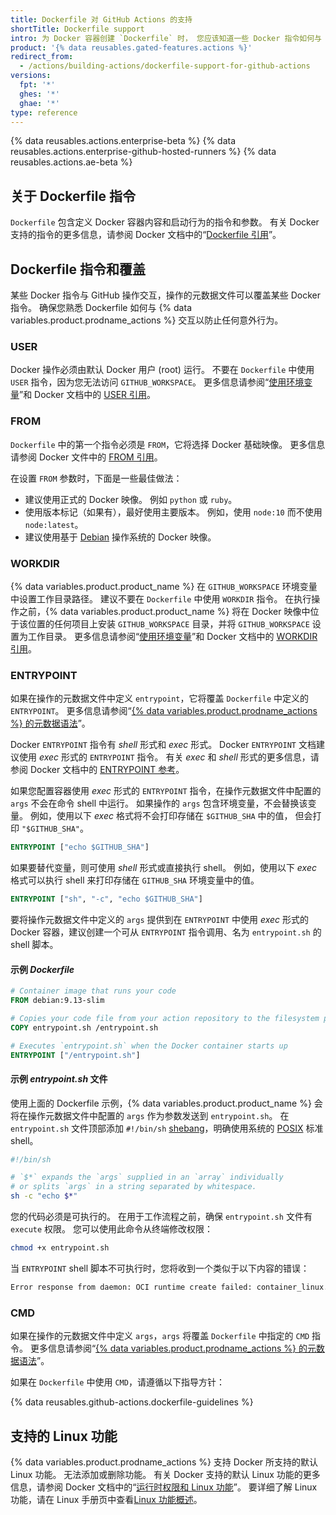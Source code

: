 ```yaml
---
title: Dockerfile 对 GitHub Actions 的支持
shortTitle: Dockerfile support
intro: 为 Docker 容器创建 `Dockerfile` 时， 您应该知道一些 Docker 指令如何与 GitHub Actions 及操作的元数据文件交互。
product: '{% data reusables.gated-features.actions %}'
redirect_from:
  - /actions/building-actions/dockerfile-support-for-github-actions
versions:
  fpt: '*'
  ghes: '*'
  ghae: '*'
type: reference
---
```


{% data reusables.actions.enterprise-beta %}
{% data reusables.actions.enterprise-github-hosted-runners %}
{% data reusables.actions.ae-beta %}

## 关于 Dockerfile 指令

`Dockerfile` 包含定义 Docker 容器内容和启动行为的指令和参数。 有关 Docker 支持的指令的更多信息，请参阅 Docker 文档中的“[Dockerfile 引用](https://docs.docker.com/engine/reference/builder/)”。

## Dockerfile 指令和覆盖

某些 Docker 指令与 GitHub 操作交互，操作的元数据文件可以覆盖某些 Docker 指令。 确保您熟悉 Dockerfile 如何与 {% data variables.product.prodname_actions %} 交互以防止任何意外行为。

### USER

Docker 操作必须由默认 Docker 用户 (root) 运行。 不要在 `Dockerfile` 中使用 `USER` 指令，因为您无法访问 `GITHUB_WORKSPACE`。 更多信息请参阅“[使用环境变量](/actions/configuring-and-managing-workflows/using-environment-variables)”和 Docker 文档中的 [USER 引用](https://docs.docker.com/engine/reference/builder/#user)。

### FROM

`Dockerfile` 中的第一个指令必须是 `FROM`，它将选择 Docker 基础映像。 更多信息请参阅 Docker 文件中的 [FROM 引用](https://docs.docker.com/engine/reference/builder/#from)。

在设置 `FROM` 参数时，下面是一些最佳做法：

- 建议使用正式的 Docker 映像。 例如 `python` 或 `ruby`。
- 使用版本标记（如果有），最好使用主要版本。 例如，使用 `node:10` 而不使用 `node:latest`。
- 建议使用基于 [Debian](https://www.debian.org/) 操作系统的 Docker 映像。

### WORKDIR

{% data variables.product.product_name %} 在 `GITHUB_WORKSPACE` 环境变量中设置工作目录路径。 建议不要在 `Dockerfile` 中使用 `WORKDIR` 指令。 在执行操作之前，{% data variables.product.product_name %} 将在 Docker 映像中位于该位置的任何项目上安装 `GITHUB_WORKSPACE` 目录，并将 `GITHUB_WORKSPACE` 设置为工作目录。 更多信息请参阅“[使用环境变量](/actions/configuring-and-managing-workflows/using-environment-variables)”和 Docker 文档中的 [WORKDIR 引用](https://docs.docker.com/engine/reference/builder/#workdir)。

### ENTRYPOINT

如果在操作的元数据文件中定义 `entrypoint`，它将覆盖 `Dockerfile` 中定义的 `ENTRYPOINT`。 更多信息请参阅“[{% data variables.product.prodname_actions %} 的元数据语法](/actions/creating-actions/metadata-syntax-for-github-actions/#runsentrypoint)”。

Docker `ENTRYPOINT` 指令有 _shell_ 形式和 _exec_ 形式。 Docker `ENTRYPOINT` 文档建议使用 _exec_ 形式的 `ENTRYPOINT` 指令。 有关 _exec_ 和 _shell_ 形式的更多信息，请参阅 Docker 文档中的 [ENTRYPOINT 参考](https://docs.docker.com/engine/reference/builder/#entrypoint)。

如果您配置容器使用 _exec_ 形式的 `ENTRYPOINT` 指令，在操作元数据文件中配置的 `args` 不会在命令 shell 中运行。 如果操作的 `args` 包含环境变量，不会替换该变量。 例如，使用以下 _exec_ 格式将不会打印存储在 `$GITHUB_SHA` 中的值， 但会打印 `"$GITHUB_SHA"`。

```dockerfile
ENTRYPOINT ["echo $GITHUB_SHA"]
```

 如果要替代变量，则可使用 _shell_ 形式或直接执行 shell。 例如，使用以下 _exec_ 格式可以执行 shell 来打印存储在 `GITHUB_SHA` 环境变量中的值。

```dockerfile
ENTRYPOINT ["sh", "-c", "echo $GITHUB_SHA"]
```

 要将操作元数据文件中定义的 `args` 提供到在 `ENTRYPOINT` 中使用 _exec_ 形式的 Docker 容器，建议创建一个可从 `ENTRYPOINT` 指令调用、名为 `entrypoint.sh` 的 shell 脚本。

#### 示例 *Dockerfile*

```dockerfile
# Container image that runs your code
FROM debian:9.13-slim

# Copies your code file from your action repository to the filesystem path `/` of the container
COPY entrypoint.sh /entrypoint.sh

# Executes `entrypoint.sh` when the Docker container starts up
ENTRYPOINT ["/entrypoint.sh"]
```

#### 示例 *entrypoint.sh* 文件

使用上面的 Dockerfile 示例，{% data variables.product.product_name %} 会将在操作元数据文件中配置的 `args` 作为参数发送到 `entrypoint.sh`。 在 `entrypoint.sh` 文件顶部添加 `#!/bin/sh` [shebang](https://en.wikipedia.org/wiki/Shebang_(Unix))，明确使用系统的 [POSIX](https://en.wikipedia.org/wiki/POSIX) 标准 shell。

``` sh
#!/bin/sh

# `$*` expands the `args` supplied in an `array` individually
# or splits `args` in a string separated by whitespace.
sh -c "echo $*"
```

您的代码必须是可执行的。 在用于工作流程之前，确保 `entrypoint.sh` 文件有 `execute` 权限。 您可以使用此命令从终端修改权限：
  ``` sh
  chmod +x entrypoint.sh
  ```

当 `ENTRYPOINT` shell 脚本不可执行时，您将收到一个类似于以下内容的错误：

``` sh
Error response from daemon: OCI runtime create failed: container_linux.go:348: starting container process caused "exec: \"/entrypoint.sh\": permission denied": unknown
```

### CMD

如果在操作的元数据文件中定义 `args`，`args` 将覆盖 `Dockerfile` 中指定的 `CMD` 指令。 更多信息请参阅“[{% data variables.product.prodname_actions %} 的元数据语法](/actions/creating-actions/metadata-syntax-for-github-actions#runsargs)”。

如果在 `Dockerfile` 中使用 `CMD`，请遵循以下指导方针：

{% data reusables.github-actions.dockerfile-guidelines %}

## 支持的 Linux 功能

{% data variables.product.prodname_actions %} 支持 Docker 所支持的默认 Linux 功能。 无法添加或删除功能。 有关 Docker 支持的默认 Linux 功能的更多信息，请参阅 Docker 文档中的“[运行时权限和 Linux 功能](https://docs.docker.com/engine/reference/run/#runtime-privilege-and-linux-capabilities)”。 要详细了解 Linux 功能，请在 Linux 手册页中查看[Linux 功能概述](http://man7.org/linux/man-pages/man7/capabilities.7.html)。
